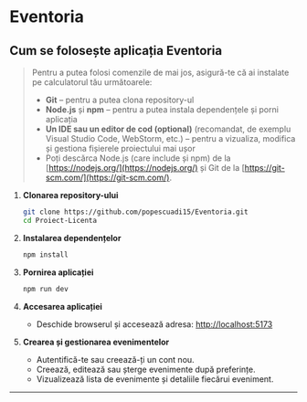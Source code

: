 # Eventoria

## Cum se folosește aplicația Eventoria

> Pentru a putea folosi comenzile de mai jos, asigură-te că ai instalate pe calculatorul tău următoarele:
>
> - **Git** – pentru a putea clona repository-ul
> - **Node.js** și **npm** – pentru a putea instala dependențele și porni aplicația
> - **Un IDE sau un editor de cod (optional)** (recomandat, de exemplu Visual Studio Code, WebStorm, etc.) – pentru a vizualiza, modifica și gestiona fișierele proiectului mai ușor 
> - Poți descărca Node.js (care include și npm) de la [https://nodejs.org/](https://nodejs.org/) și Git de la [https://git-scm.com/](https://git-scm.com/).

1. **Clonarea repository-ului**

   ```bash
   git clone https://github.com/popescuadi15/Eventoria.git
   cd Proiect-Licenta
   ```

2. **Instalarea dependențelor**

   ```bash
   npm install
   ```

3. **Pornirea aplicației**

   ```bash
   npm run dev
   ```

4. **Accesarea aplicației**

   - Deschide browserul și accesează adresa: [http://localhost:5173](http://localhost:5173)

5. **Crearea și gestionarea evenimentelor**
   - Autentifică-te sau creează-ți un cont nou.
   - Creează, editează sau șterge evenimente după preferințe.
   - Vizualizează lista de evenimente și detaliile fiecărui eveniment.

---
